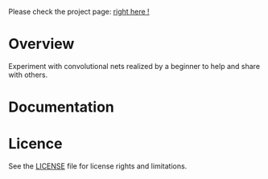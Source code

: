 Please check the project page: [right here !](https://jcouvy.github.io/convnet-nolearn)

# Overview
Experiment with convolutional nets realized by a beginner to help and share with others.
# Documentation
# Licence
See the [LICENSE](./LICENSE) file for license rights and limitations.
